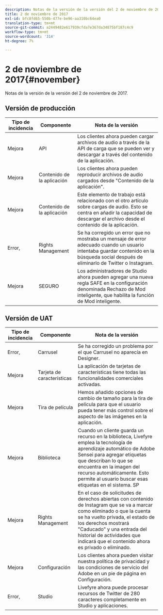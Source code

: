 ```yaml
---
description: Notas de la versión de la versión del 2 de noviembre de 2017.
title: 2 de noviembre de 2017
exl-id: bfc8fd65-550b-477e-be96-aa310bc64ea0
translation-type: tm+mt
source-git-commit: a2449482e617939cfda7e367da34875bf187c4c9
workflow-type: tm+mt
source-wordcount: '314'
ht-degree: 7%

---
```


# 2 de noviembre de 2017{#november}

Notas de la versión de la versión del 2 de noviembre de 2017.

## Versión de producción

| **Tipo de incidencia** | **Componente** | **Nota de la versión** |
|---|---|---|
| Mejora | API | Los clientes ahora pueden cargar archivos de audio a través de la API de carga que se pueden ver y descargar a través del contenido de la aplicación. |
| Mejora | Contenido de la aplicación | Los clientes ahora pueden reproducir archivos de audio cargados desde &quot;Contenido de la aplicación&quot;. |
| Mejora | Contenido de la aplicación | Este elemento de trabajo está relacionado con el otro artículo sobre cargas de audio. Esto se centra en añadir la capacidad de descargar el archivo desde el contenido de la aplicación. |
| Error, | Rights Management | Se ha corregido un error que no mostraba un mensaje de error adecuado cuando un usuario intentaba guardar contenido en la búsqueda social después de eliminarlo de Twitter o Instagram. |
| Mejora | SEGURO | Los administradores de Studio ahora pueden agregar una nueva regla SAFE en la configuración denominada Rechazo de Mod inteligente, que habilita la función de Mod inteligente. |

## Versión de UAT

| **Tipo de incidencia** | **Componente** | **Nota de la versión** |
|---|---|---|
| Error, | Carrusel | Se ha corregido un problema por el que Carrusel no aparecía en Designer. |
| Mejora | Tarjeta de características | La aplicación de tarjetas de características tiene todas las funcionalidades comerciales activadas. |
| Mejora | Tira de película | Hemos añadido opciones de cambio de tamaño para la tira de película para que el usuario pueda tener más control sobre el aspecto de las imágenes en la aplicación. |
| Mejora | Biblioteca | Cuando un cliente guarda un recurso en la biblioteca, Livefyre emplea la tecnología de aprendizaje automático de Adobe Sensei para agregar etiquetas que describan lo que se encuentra en la imagen del recurso automáticamente. Esto permite al usuario buscar esas etiquetas en el sistema. SP |
| Mejora | Rights Management | En el caso de solicitudes de derechos abiertas con contenido de Instagram que se va a marcar como eliminado o que la cuenta se ha vuelto privada, el estado de los derechos mostrará &quot;Caducado&quot; y una entrada del historial de actividades que indicará que el contenido ahora es privado o eliminado. |
| Mejora | Configuración | Los clientes ahora pueden visitar nuestra política de privacidad y las condiciones de servicio del Adobe en un pie de página en Configuración. |
| Error, | Studio | Livefyre ahora puede procesar recursos de Twitter de 280 caracteres completamente en Studio y aplicaciones. |
